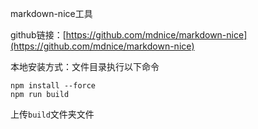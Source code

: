 markdown-nice工具

github链接：[https://github.com/mdnice/markdown-nice](https://github.com/mdnice/markdown-nice)

本地安装方式：文件目录执行以下命令

```
npm install --force
npm run build
```

上传`build`文件夹文件